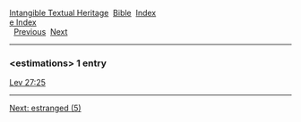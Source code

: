 [Intangible Textual Heritage](../../index)  [Bible](../index) 
[Index](index)   
[e Index](_e_)  
  [Previous](c03872)  [Next](c03874) 

------------------------------------------------------------------------

### &lt;estimations&gt; 1 entry

[Lev 27:25](../kjv/lev027.htm#025)  

------------------------------------------------------------------------

[Next: estranged (5)](c03874)
